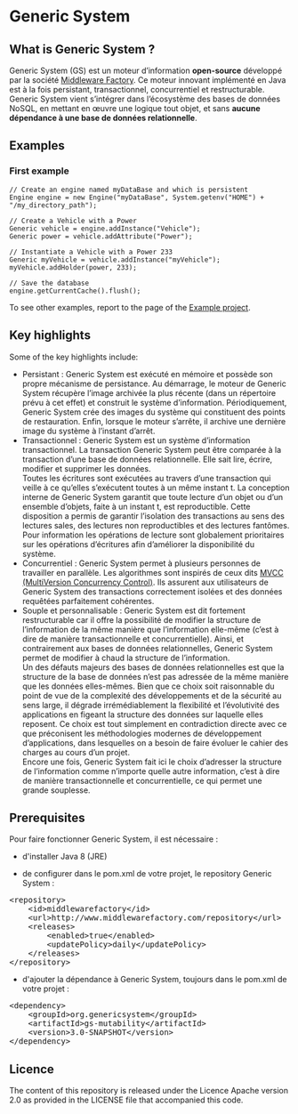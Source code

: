 Generic System
==============

What is Generic System ?
------------------------
Generic System (GS) est un moteur d’information **open-source** développé par la société [Middleware Factory](http://www.middlewarefactory.com/).
Ce moteur innovant implémenté en Java est à la fois persistant, transactionnel, concurrentiel et restructurable.
Generic System vient s’intégrer dans l’écosystème des bases de données NoSQL, en mettant en œuvre une logique tout objet, et sans **aucune dépendance à une base de données relationnelle**.

Examples
--------

### First example
    // Create an engine named myDataBase and which is persistent
	Engine engine = new Engine("myDataBase", System.getenv("HOME") + "/my_directory_path");
	
    // Create a Vehicle with a Power
	Generic vehicle = engine.addInstance("Vehicle");
	Generic power = vehicle.addAttribute("Power");
	
    // Instantiate a Vehicle with a Power 233
    Generic myVehicle = vehicle.addInstance("myVehicle");
    myVehicle.addHolder(power, 233);
    
    // Save the database
    engine.getCurrentCache().flush();

To see other examples, report to the page of the [Example project](https://github.com/genericsystem/genericsystem2014/tree/master/gs-example).

Key highlights
--------------
Some of the key highlights include:
* Persistant : Generic System est exécuté en mémoire et possède son propre mécanisme de persistance.
Au démarrage, le moteur de Generic System récupère l’image archivée la plus récente (dans un répertoire prévu à cet effet) et construit le système d’information.
Périodiquement, Generic System crée des images du système qui constituent des points de restauration.
Enfin, lorsque le moteur s’arrête, il archive une dernière image du système à l’instant d’arrêt.
* Transactionnel : Generic System est un système d’information transactionnel.
La transaction Generic System peut être comparée à la transaction d’une base de données relationnelle.
Elle sait lire, écrire, modifier et supprimer les données.  
Toutes les écritures sont exécutées au travers d’une transaction qui veille à ce qu’elles s’exécutent toutes à un même instant t.
La conception interne de Generic System garantit que toute lecture d’un objet ou d’un ensemble d’objets, faite à un instant t, est reproductible.
Cette disposition a permis de garantir l’isolation des transactions au sens des lectures sales, des lectures non reproductibles et des lectures fantômes.  
Pour information les opérations de lecture sont globalement prioritaires sur les opérations d’écritures afin d’améliorer la disponibilité du système.
* Concurrentiel : Generic System permet à plusieurs personnes de travailler en parallèle.
Les algorithmes sont inspirés de ceux dits [MVCC (MultiVersion Concurrency Control)](http://en.wikipedia.org/wiki/Multiversion_concurrency_control).
Ils assurent aux utilisateurs de Generic System des transactions correctement isolées et des données requêtées parfaitement cohérentes.
* Souple et personnalisable : Generic System est dit fortement restructurable car il offre la possibilité de modifier la structure de l’information de la même manière que l’information elle-même (c’est à dire de manière transactionnelle et concurrentielle).
Ainsi, et contrairement aux bases de données relationnelles, Generic System permet de modifier à chaud la structure de l’information.  
Un des défauts majeurs des bases de données relationnelles est que la structure de la base de données n’est pas adressée de la même manière que les données elles-mêmes.
Bien que ce choix soit raisonnable du point de vue de la complexité des développements et de la sécurité au sens large, il dégrade irrémédiablement la flexibilité et l’évolutivité des applications en figeant la structure des données sur laquelle elles reposent.
Ce choix est tout simplement en contradiction directe avec ce que préconisent les méthodologies modernes de développement d’applications, dans lesquelles on a besoin de faire évoluer le cahier des charges au cours d’un projet.  
Encore une fois, Generic System fait ici le choix d’adresser la structure de l’information comme n’importe quelle autre information, c’est à dire de manière transactionnelle et concurrentielle, ce qui permet une grande souplesse.

Prerequisites
-------------

Pour faire fonctionner Generic System, il est nécessaire :
* d'installer Java 8 (JRE)

* de configurer dans le pom.xml de votre projet, le repository Generic System :
<pre>
&lt;repository&gt;
	&lt;id&gt;middlewarefactory&lt;/id&gt;
	&lt;url&gt;http://www.middlewarefactory.com/repository&lt;/url&gt;
	&lt;releases&gt;
		&lt;enabled&gt;true&lt;/enabled&gt;
		&lt;updatePolicy&gt;daily&lt;/updatePolicy&gt;
	&lt;/releases&gt;
&lt;/repository&gt;
</pre>

* d'ajouter la dépendance à Generic System, toujours dans le pom.xml de votre projet :
<pre>
&lt;dependency&gt;
	&lt;groupId&gt;org.genericsystem&lt;/groupId&gt;
	&lt;artifactId&gt;gs-mutability&lt;/artifactId&gt;
	&lt;version&gt;3.0-SNAPSHOT&lt;/version&gt;
&lt;/dependency&gt;
</pre>

Licence
-------

The content of this repository is released under the Licence Apache version 2.0 as provided in the LICENSE file that accompanied this code.

